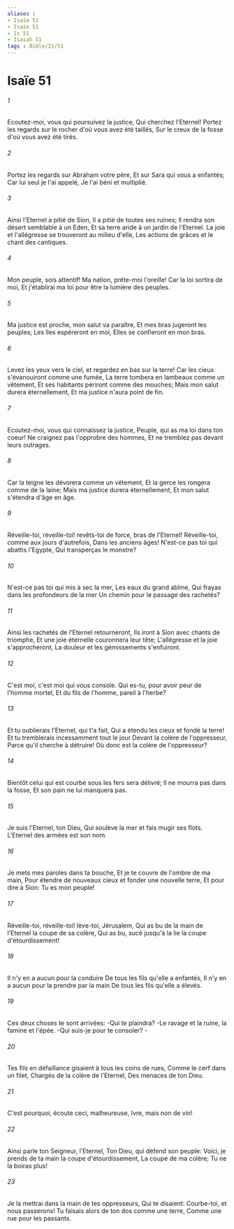 ```yaml
---
aliases : 
- Isaïe 51
- Isaïe 51
- Is 51
- Isaiah 51
tags : Bible/Is/51
---
```


# Isaïe 51

###### 1
Ecoutez-moi, vous qui poursuivez la justice, Qui cherchez l'Eternel! Portez les regards sur le rocher d'où vous avez été taillés, Sur le creux de la fosse d'où vous avez été tirés.
###### 2
Portez les regards sur Abraham votre père, Et sur Sara qui vous a enfantés; Car lui seul je l'ai appelé, Je l'ai béni et multiplié.
###### 3
Ainsi l'Eternel a pitié de Sion, Il a pitié de toutes ses ruines; Il rendra son désert semblable à un Eden, Et sa terre aride à un jardin de l'Eternel. La joie et l'allégresse se trouveront au milieu d'elle, Les actions de grâces et le chant des cantiques.
###### 4
Mon peuple, sois attentif! Ma nation, prête-moi l'oreille! Car la loi sortira de moi, Et j'établirai ma loi pour être la lumière des peuples.
###### 5
Ma justice est proche, mon salut va paraître, Et mes bras jugeront les peuples; Les îles espéreront en moi, Elles se confieront en mon bras.
###### 6
Levez les yeux vers le ciel, et regardez en bas sur la terre! Car les cieux s'évanouiront comme une fumée, La terre tombera en lambeaux comme un vêtement, Et ses habitants périront comme des mouches; Mais mon salut durera éternellement, Et ma justice n'aura point de fin.
###### 7
Ecoutez-moi, vous qui connaissez la justice, Peuple, qui as ma loi dans ton coeur! Ne craignez pas l'opprobre des hommes, Et ne tremblez pas devant leurs outrages.
###### 8
Car la teigne les dévorera comme un vêtement, Et la gerce les rongera comme de la laine; Mais ma justice durera éternellement, Et mon salut s'étendra d'âge en âge.
###### 9
Réveille-toi, réveille-toi! revêts-toi de force, bras de l'Eternel! Réveille-toi, comme aux jours d'autrefois, Dans les anciens âges! N'est-ce pas toi qui abattis l'Egypte, Qui transperças le monstre?
###### 10
N'est-ce pas toi qui mis à sec la mer, Les eaux du grand abîme, Qui frayas dans les profondeurs de la mer Un chemin pour le passage des rachetés?
###### 11
Ainsi les rachetés de l'Eternel retourneront, Ils iront à Sion avec chants de triomphe, Et une joie éternelle couronnera leur tête; L'allégresse et la joie s'approcheront, La douleur et les gémissements s'enfuiront.
###### 12
C'est moi, c'est moi qui vous console. Qui es-tu, pour avoir peur de l'homme mortel, Et du fils de l'homme, pareil à l'herbe?
###### 13
Et tu oublierais l'Eternel, qui t'a fait, Qui a étendu les cieux et fondé la terre! Et tu tremblerais incessamment tout le jour Devant la colère de l'oppresseur, Parce qu'il cherche à détruire! Où donc est la colère de l'oppresseur?
###### 14
Bientôt celui qui est courbé sous les fers sera délivré; Il ne mourra pas dans la fosse, Et son pain ne lui manquera pas.
###### 15
Je suis l'Eternel, ton Dieu, Qui soulève la mer et fais mugir ses flots. L'Eternel des armées est son nom.
###### 16
Je mets mes paroles dans ta bouche, Et je te couvre de l'ombre de ma main, Pour étendre de nouveaux cieux et fonder une nouvelle terre, Et pour dire à Sion: Tu es mon peuple!
###### 17
Réveille-toi, réveille-toi! lève-toi, Jérusalem, Qui as bu de la main de l'Eternel la coupe de sa colère, Qui as bu, sucé jusqu'à la lie la coupe d'étourdissement!
###### 18
Il n'y en a aucun pour la conduire De tous les fils qu'elle a enfantés, Il n'y en a aucun pour la prendre par la main De tous les fils qu'elle a élevés.
###### 19
Ces deux choses te sont arrivées: -Qui te plaindra? -Le ravage et la ruine, la famine et l'épée. -Qui suis-je pour te consoler? -
###### 20
Tes fils en défaillance gisaient à tous les coins de rues, Comme le cerf dans un filet, Chargés de la colère de l'Eternel, Des menaces de ton Dieu.
###### 21
C'est pourquoi, écoute ceci, malheureuse, Ivre, mais non de vin!
###### 22
Ainsi parle ton Seigneur, l'Eternel, Ton Dieu, qui défend son peuple: Voici, je prends de ta main la coupe d'étourdissement, La coupe de ma colère; Tu ne la boiras plus!
###### 23
Je la mettrai dans la main de tes oppresseurs, Qui te disaient: Courbe-toi, et nous passerons! Tu faisais alors de ton dos comme une terre, Comme une rue pour les passants.
